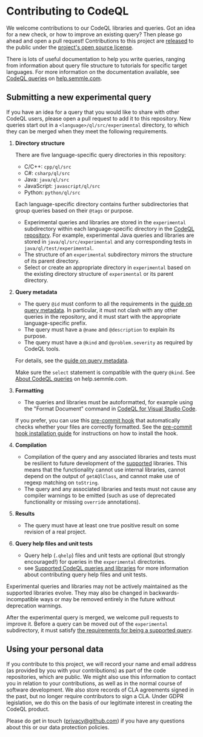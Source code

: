 # Contributing to CodeQL

We welcome contributions to our CodeQL libraries and queries. Got an idea for a new check, or how to improve an existing query? Then please go ahead and open a pull request! Contributions to this project are [released](https://help.github.com/articles/github-terms-of-service/#6-contributions-under-repository-license) to the public under the [project's open source license](LICENSE).

There is lots of useful documentation to help you write queries, ranging from information about query file structure to tutorials for specific target languages. For more information on the documentation available, see [CodeQL queries](https://help.semmle.com/QL/learn-ql/writing-queries/writing-queries.html) on [help.semmle.com](https://help.semmle.com).


## Submitting a new experimental query

If you have an idea for a query that you would like to share with other CodeQL users, please open a pull request to add it to this repository. New queries start out in a `<language>/ql/src/experimental` directory, to which they can be merged when they meet the following requirements.

1. **Directory structure**

    There are five language-specific query directories in this repository:

      * C/C++: `cpp/ql/src`
      * C#: `csharp/ql/src`
      * Java: `java/ql/src`
      * JavaScript: `javascript/ql/src`
      * Python: `python/ql/src`

    Each language-specific directory contains further subdirectories that group queries based on their `@tags` or purpose.
    - Experimental queries and libraries are stored in the `experimental` subdirectory within each language-specific directory in the [CodeQL repository](https://github.com/github/codeql). For example, experimental Java queries and libraries are stored in `java/ql/src/experimental` and any corresponding tests in `java/ql/test/experimental`.
    - The structure of an `experimental` subdirectory mirrors the structure of its parent directory.
    - Select or create an appropriate directory in `experimental` based on the existing directory structure of `experimental` or its parent directory.

2. **Query metadata**

    - The query `@id` must conform to all the requirements in the [guide on query metadata](docs/query-metadata-style-guide.md#query-id-id). In particular, it must not clash with any other queries in the repository, and it must start with the appropriate language-specific prefix.
    - The query must have a `@name` and `@description` to explain its purpose.
    - The query must have a `@kind` and `@problem.severity` as required by CodeQL tools.

    For details, see the [guide on query metadata](docs/query-metadata-style-guide.md).

    Make sure the `select` statement is compatible with the query `@kind`. See [About CodeQL queries](https://help.semmle.com/QL/learn-ql/writing-queries/introduction-to-queries.html#select-clause) on help.semmle.com.

3. **Formatting**

    - The queries and libraries must be autoformatted, for example using the "Format Document" command in [CodeQL for Visual Studio Code](https://help.semmle.com/codeql/codeql-for-vscode/procedures/about-codeql-for-vscode.html).

    If you prefer, you can use this [pre-commit hook](misc/scripts/pre-commit) that automatically checks whether your files are correctly formatted. See the [pre-commit hook installation guide](docs/install-pre-commit-hook.md) for instructions on how to install the hook.

4. **Compilation**

    - Compilation of the query and any associated libraries and tests must be resilient to future development of the [supported](docs/supported-queries.md) libraries. This means that the functionality cannot use internal libraries, cannot depend on the output of `getAQlClass`, and cannot make use of regexp matching on `toString`.
    - The query and any associated libraries and tests must not cause any compiler warnings to be emitted (such as use of deprecated functionality or missing `override` annotations).

5. **Results**

    - The query must have at least one true positive result on some revision of a real project.

6. **Query help files and unit tests**

	- Query help (`.qhelp`) files and unit tests are optional (but strongly encouraged!) for queries in the `experimental` directories.
	- see [Supported CodeQL queries and libraries](docs/supported-queries.md) for more information about contributing query help files and unit tests.

Experimental queries and libraries may not be actively maintained as the supported libraries evolve. They may also be changed in backwards-incompatible ways or may be removed entirely in the future without deprecation warnings.

After the experimental query is merged, we welcome pull requests to improve it. Before a query can be moved out of the `experimental` subdirectory, it must satisfy [the requirements for being a supported query](docs/supported-queries.md).

## Using your personal data

If you contribute to this project, we will record your name and email address (as provided by you with your contributions) as part of the code repositories, which are public. We might also use this information to contact you in relation to your contributions, as well as in the normal course of software development. We also store records of CLA agreements signed in the past, but no longer require contributors to sign a CLA. Under GDPR legislation, we do this on the basis of our legitimate interest in creating the CodeQL product. 

Please do get in touch (privacy@github.com) if you have any questions about this or our data protection policies.
